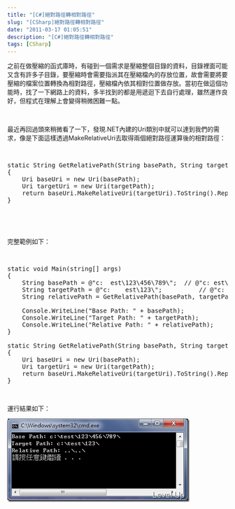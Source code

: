 ```yaml
---
title: "[C#]絕對路徑轉相對路徑"
slug: "[CSharp]絕對路徑轉相對路徑"
date: "2011-03-17 01:05:51"
description: "[C#]絕對路徑轉相對路徑"
tags: [CSharp]
---
```


<p>之前在做壓縮的函式庫時，有碰到一個需求是壓縮整個目錄的資料，目錄裡面可能又含有許多子目錄，要壓縮時會需要指派其在壓縮檔內的存放位置，故會需要將要壓縮的檔案位置轉換為相對路徑，壓縮檔內依其相對位置做存放。當初在做這個功能時，找了一下網路上的資料，多半找到的都是用遞迴下去自行處理，雖然運作良好，但程式在理解上會變得稍微困難一點。</p>  <p> </p>  <p>最近再回過頭來稍微看了一下，發現.NET內建的Uri類別中就可以達到我們的需求，像是下面這樣透過MakeRelativeUri去取得兩個絕對路徑運算後的相對路徑：</p>  <p> </p>  <pre>static String GetRelativePath(String basePath, String targetPath)
{
	Uri baseUri = new Uri(basePath);
	Uri targetUri = new Uri(targetPath);
	return baseUri.MakeRelativeUri(targetUri).ToString().Replace(@"/", @"\");
}</pre>

<p> </p>

<p> </p>

<p>完整範例如下：</p>

<p> </p>

<pre>static void Main(string[] args)
{
	String basePath = @"c:	est\123\456\789\";	// @"c:	est\123";
	String targetPath = @"c:	est\123\";			// @"c:	est\123\456\789";
	String relativePath = GetRelativePath(basePath, targetPath);
 
	Console.WriteLine("Base Path: " + basePath);
	Console.WriteLine("Target Path: " + targetPath);
	Console.WriteLine("Relative Path: " + relativePath);
}
 
static String GetRelativePath(String basePath, String targetPath)
{
	Uri baseUri = new Uri(basePath);
	Uri targetUri = new Uri(targetPath);
	return baseUri.MakeRelativeUri(targetUri).ToString().Replace(@"/", @"\");
}</pre>

<p> </p>

<p>運行結果如下：</p>

<p><img style="border-bottom: 0px; border-left: 0px; border-top: 0px; border-right: 0px" border="0" alt="image" src="\images\posts\21882\image_thumb.png" width="417" height="191" /></p>
